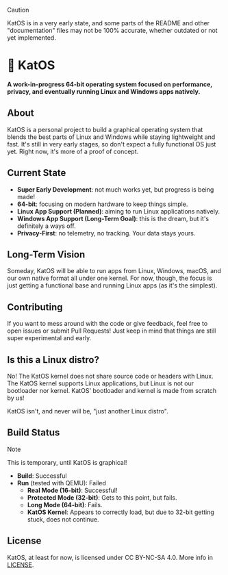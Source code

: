 > [!CAUTION]
> KatOS is in a very early state, and some parts of the README and other "documentation" files may not be 100% accurate, whether outdated or not yet implemented. 

# 🐾 KatOS
**A work-in-progress 64-bit operating system focused on performance, privacy, and eventually running Linux and Windows apps natively.**

## About
KatOS is a personal project to build a graphical operating system that blends the best parts of Linux and Windows while staying lightweight and fast. It's still in very early stages, so don't expect a fully functional OS just yet. Right now, it's more of a proof of concept.

## Current State
- **Super Early Development**: not much works yet, but progress is being made!
- **64-bit**: focusing on modern hardware to keep things simple.
- **Linux App Support (Planned)**: aiming to run Linux applications natively.
- **Windows App Support (Long-Term Goal)**: this is the dream, but it's definitely a ways off.
- **Privacy-First**: no telemetry, no tracking. Your data stays yours.

## Long-Term Vision
Someday, KatOS will be able to run apps from Linux, Windows, macOS, and our own native format all under one kernel. For now, though, the focus is just getting a functional base and running Linux apps (as it's the simplest).

## Contributing
If you want to mess around with the code or give feedback, feel free to open issues or submit Pull Requests! Just keep in mind that things are still super experimental and early.

## Is this a Linux distro?
No! The KatOS kernel does not share source code or headers with Linux. The KatOS kernel supports Linux applications, but Linux is not our bootloader nor kernel. KatOS' bootloader and kernel is made from scratch by us!

KatOS isn't, and never will be, "just another Linux distro".

## Build Status
> [!NOTE]
> This is temporary, until KatOS is graphical!

- **Build**: Successful
- **Run** (tested with QEMU): Failed
    - **Real Mode (16-bit)**: Successful!
    - **Protected Mode (32-bit)**: Gets to this point, but fails.
    - **Long Mode (64-bit)**: Fails.
    - **KatOS Kernel**: Appears to correctly load, but due to 32-bit getting stuck, does not continue.

## License
KatOS, at least for now, is licensed under CC BY-NC-SA 4.0. More info in [LICENSE](/LICENSE).